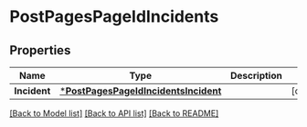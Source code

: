 # PostPagesPageIdIncidents

## Properties
Name | Type | Description | Notes
------------ | ------------- | ------------- | -------------
**Incident** | [***PostPagesPageIdIncidentsIncident**](postPagesPageIdIncidents_incident.md) |  | [optional] 

[[Back to Model list]](../README.md#documentation-for-models) [[Back to API list]](../README.md#documentation-for-api-endpoints) [[Back to README]](../README.md)


